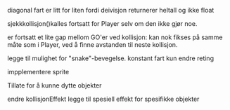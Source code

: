 diagonal fart er litt for liten fordi deivisjon returnerer heltall og ikke float

sjekkkollisjon()kalles fortsatt for Player selv om den ikke gjør noe.

er fortsatt et lite gap mellom GO'er ved kollisjon: 
    kan nok fikses på samme måte som i Player, ved å finne avstanden til neste kollisjon.


legge til mulighet for "snake"-bevegelse. konstant fart kun endre reting

impplementere sprite

Tillate for å kunne dytte objekter

endre kollisjonEffekt
legge til spesiell effekt for spesifikke objekter


